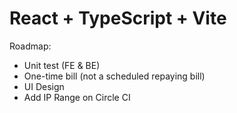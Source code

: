 # React + TypeScript + Vite

Roadmap:

- Unit test (FE & BE)
- One-time bill (not a scheduled repaying bill)
- UI Design
- Add IP Range on Circle CI
